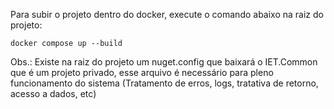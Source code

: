 Para subir o projeto dentro do docker, execute o comando abaixo na raiz do projeto:

    docker compose up --build

Obs.: Existe na raiz do projeto um nuget.config que baixará o IET.Common que é um projeto privado, esse arquivo é necessário para pleno funcionamento do sistema (Tratamento de erros, logs, tratativa de retorno, acesso a dados, etc)
